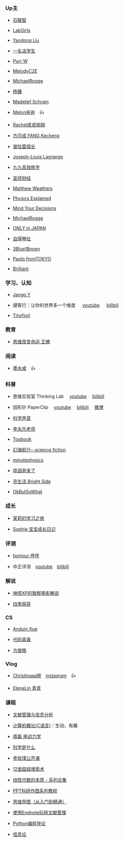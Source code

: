 ### Up主

- [石毓智](https://www.youtube.com/channel/UCtBe31z9V1CuaoGKKMww-Fg/videos)

- [LabGirls](https://www.youtube.com/channel/UC-Ogj6ohLAMx6D4-D6NRABA/videos)

- [Yandong Liu](https://www.youtube.com/channel/UCWzWdvSqnTX7RwExrw2UNSg/videos)

- [一名法学生](https://www.youtube.com/channel/UCnJILJbOeaCL9OszATTXC2Q/videos)

- [Purr W](https://www.youtube.com/channel/UCh-mpS3KICrIhvKZQM7_Zqg/videos)

- [MelodyC2E](https://www.youtube.com/channel/UCcFJRQXU68UFYDupmZeaJOg/videos)

- [MichaelRogge](https://www.youtube.com/channel/UCSoPLkmWb7wLC3OXDWCietA/videos)

- [杨臻](https://www.youtube.com/channel/UCwi6FaeM7KK6czXygiA2G0w/videos)

- [Madelief Schram](https://www.youtube.com/channel/UC0cJHLIugWfd0eGIitA3ZDw/featured)

- [Melon爸爸](https://www.youtube.com/channel/UCz2M8fFtkQE8gzdK8OrHXkQ)&emsp;👍

- [Rachel皮皮姐姐](https://www.youtube.com/channel/UCCRFK6Mijqg3GBVafO50u1A/featured)

- [方可成 FANG Kecheng](https://www.youtube.com/channel/UCFsbHZ_mIFElwDxypEZjKWA)

- [冒险雷探长](https://www.youtube.com/channel/UC-x-90EoRqiEHMJFavFETPQ)

- [Joseph-Louis Lagrange](https://www.youtube.com/channel/UC6_yO5_oQfwelde0uEKiSZg/featured)

- [九九高效练字](https://www.youtube.com/channel/UCJY4kPlB5Q3BUkm2204K_Cg)

- [巫师财经](https://www.youtube.com/channel/UC55ahPQ7m5iJdVWcOfmuE6g)

- [Matthew Weathers](https://www.youtube.com/channel/UCGS_2Mqg-ZzRL4Y73mg65NA)

- [Physics Explained](https://www.youtube.com/channel/UCIZ5ZOeiXYbmKTl_85ghNPw)

- [Mind Your Decisions](https://www.youtube.com/channel/UCHnj59g7jezwTy5GeL8EA_g)

- [MichaelRogge](https://www.youtube.com/channel/UCSoPLkmWb7wLC3OXDWCietA)

- [ONLY in JAPAN](https://www.youtube.com/channel/UCVmz3n15U7S52xShN8NCzsw)

- [自得琴社](https://www.youtube.com/channel/UCltmf0pqjXyLtNsF2vek_wQ)

- [3Blue1Brown](https://www.youtube.com/channel/UCYO_jab_esuFRV4b17AJtAw)

- [Paolo fromTOKYO](https://www.youtube.com/channel/UCixD9UbKvDxzGNiPC_fgHyA)

- [Brilliant](https://www.youtube.com/channel/UCzfS1dvWgkCQppv31mRvxqw)

### 学习、认知

- [Jango Y](https://www.youtube.com/channel/UCUrJvRXzVBOYtHBs9fDnJEw/videos)

- 键客行：让你的世界多一个维度 &emsp; [youtube](https://www.youtube.com/channel/UChjYHZ3yGQucOFw14BNnTqw/videos) &emsp; [bilibili](https://space.bilibili.com/43582057)

- [Tinyfool](https://www.youtube.com/channel/UCrTZu-oDZtnfJ-YIK3V9NLw/videos)

### 教育

- [思维改变命运 王魄](https://www.youtube.com/channel/UCK5qc9_Dz4L6Q6smjdXezgA/videos)

### 阅读

- [墨水咸](https://www.youtube.com/channel/UCOpYdzhf-mtb9Rm5GEcJJMg)&emsp;👍

### 科普

- 思维实验室 Thinking Lab &emsp;[youtube](https://www.youtube.com/channel/UC5JA87f6nk-4q8t5DmKtJVQ)&emsp; [bilibili](https://space.bilibili.com/14583962)

- 回形针 PaperClip &emsp;[youtube](https://www.youtube.com/channel/UCUGJ-yKqQHl4FSZwUmGpiUg/featured)&emsp; [bilibili](https://space.bilibili.com/258150656/)&emsp; [微博](https://weibo.com/u/6414205745?is_hot=1)

- [科学声音](https://www.youtube.com/channel/UCUBhobCkTLhgfUNRAgHSYmw/videos)

- [李永乐老师](https://www.youtube.com/channel/UCSs4A6HYKmHA2MG_0z-F0xw/videos)

- [Topbook](https://www.youtube.com/channel/UC7X-DYBtOSAmElgBcKqO-MA/videos)

- [幻海航行--science fiction](https://www.youtube.com/channel/UCp1nO1bgVwks9b5EhKQGVag/featured)

- [minutephysics](https://www.youtube.com/user/minutephysics/community)

- [晓涵哥来了](https://www.youtube.com/channel/UCvoBl4rnVsetDKA_Tdk-jeA)

- [亮生活 Bright Side](https://www.youtube.com/channel/UCCtTgzGzQSWVzCG0xR7U-MQ)

- [OkButSoWhat](https://www.youtube.com/channel/UCE2tB8fPCGoMGAwwBMc7BuQ)

### 成长

- [茉莉的学习之旅](https://www.youtube.com/channel/UCdZezdep4L5K8qmiTm-cOQQ/featured)

- [Sophie 宝宝成长日记](https://www.youtube.com/channel/UC8F3dc3Pjtv75ptUTiOdhNg/featured)

### 评测

- [bonjour 呼呼](https://www.youtube.com/channel/UCW9NeKfgO_uMy5-MqLNtiVw/videos)

- 中正评测&emsp;[youtube](https://www.youtube.com/channel/UCojSYgmO_EwKHNHPA9lhykA)&emsp;[bilibili](https://space.bilibili.com/178047796)

### 解说

- [神烦XP的致郁电影解说](https://www.youtube.com/channel/UCKSG0CNQ6Ow4JTKYdQov2cA/videos)

- [四季萌芽](https://www.youtube.com/channel/UCUMzET2JdWLxZGhvTKCIK-A)

### CS

- [Anduin Xue](https://www.youtube.com/channel/UCe1nKo3WGGzyTgDqmTdZzlA/videos)

- [代码真香](https://www.youtube.com/channel/UCmlhPmTdqYhRWwWZWSIBwGw/about)

- [方俊皓](https://www.youtube.com/channel/UCNL9DS0XUFx70CVHI3TOqdw)

### Vlog

- [Christinaaa呀](https://www.youtube.com/channel/UCKNjHc-zIdRa3uY1SmMWfBg)&emsp;[instagram](https://www.instagram.com/christinaaaya/)&emsp;👍

- [ElenaLin 青青](https://www.youtube.com/channel/UCFjqAKR9UVS28ucTNuVTexA/videos)

### 课程

- [文献管理与信息分析](https://www.youtube.com/playlist?list=PLBPbUxsZM4SbQazYWxC9KZBHjLvMJQLEG)

- [计算机概论(C语言)](https://www.bilibili.com/video/av26043975/?p=12)：生动，有趣

- [周磊 电动力学](https://www.youtube.com/playlist?list=PLMhgO-ArH8RuDoNrasXuc8PBd1cv_4_om)

- [科学是什么](https://www.youtube.com/playlist?list=PL2UXTH6p_7LajHB-VjSztJqpsXfqTclex)

- [李玫瑾公开课](https://www.youtube.com/watch?v=Wuhxppx1cL0)

- [12堂超级搜索术](https://www.youtube.com/playlist?list=PLEo_akIUYI3GsqYMg_uqtVm0i01bIyCeU)

- [线性代数的本质 - 系列合集](https://www.bilibili.com/video/av6731067)

- [PPT科研作图系列教程](https://www.youtube.com/playlist?list=PLHgdxQZniYlUnb8Cp3K-xVBJh2LjMuPR1)

- [思维导图（从入门到精通）](https://www.youtube.com/playlist?list=PLt5q-oC-97sfTfgvcuIi4-KlzIZdw7pKr)

- [使用Endnote玩转文献管理](https://www.bilibili.com/video/av50972726/)

- [Python编程导论](https://www.youtube.com/playlist?list=PLX-gabPY3CQTBCKdCRPwjeCYvGOrvaoBU)

- [信息论](https://www.youtube.com/playlist?list=PLlw6wj0Mn7-Le70gNOVS69tfir2PqKPjy)
